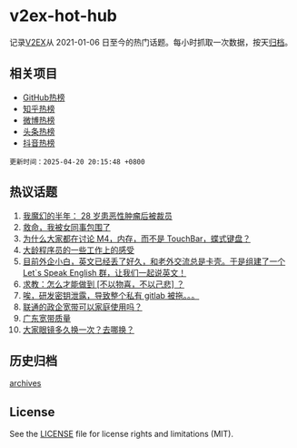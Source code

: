 # v2ex-hot-hub

 记录[V2EX](https://www.v2ex.com/)从 2021-01-06 日至今的热门话题。每小时抓取一次数据，按天[归档](archives)。
 
 ## 相关项目

- [GitHub热榜](https://github.com/snaildev/github-hot-hub)
- [知乎热榜](https://github.com/snaildev/zhihu-hot-hub)
- [微博热榜](https://github.com/snaildev/weibo-hot-hub)
- [头条热榜](https://github.com/snaildev/toutiao-hot-hub)
- [抖音热榜](https://github.com/snaildev/douyin-hot-hub)


 `更新时间：2025-04-20 20:15:48 +0800`

## 热议话题

1. [我魔幻的半年： 28 岁患恶性肿瘤后被裁员](https://www.v2ex.com/t/1126754)
1. [救命，我被女同事包围了](https://www.v2ex.com/t/1126771)
1. [为什么大家都在讨论 M4，内存，而不是 TouchBar，蝶式键盘？](https://www.v2ex.com/t/1126745)
1. [大龄程序员的一些工作上的感受](https://www.v2ex.com/t/1126789)
1. [目前外企小白，英文已经丢了好久，和老外交流总是卡壳。于是组建了一个 Let`s Speak English 群，让我们一起说英文！](https://www.v2ex.com/t/1126765)
1. [求教：怎么才能做到 [不以物喜，不以己悲] ？](https://www.v2ex.com/t/1126724)
1. [唉，研发密钥泄露，导致整个私有 gitlab 被拖。。。](https://www.v2ex.com/t/1126773)
1. [联通的政企宽带可以家庭使用吗？](https://www.v2ex.com/t/1126709)
1. [广东宽带质量](https://www.v2ex.com/t/1126715)
1. [大家眼镜多久换一次？去哪换？](https://www.v2ex.com/t/1126743)

## 历史归档

[archives](archives)

## License

See the [LICENSE](LICENSE) file for license rights and limitations (MIT).
